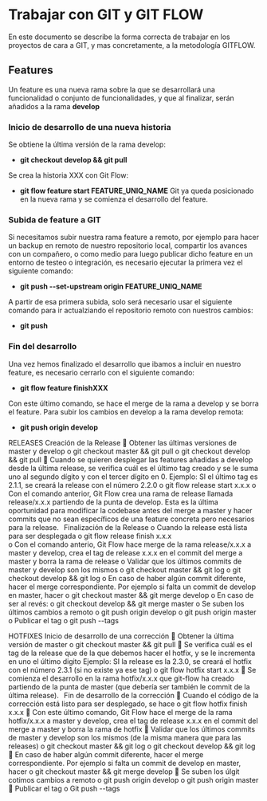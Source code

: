 # Trabajar con GIT y GIT FLOW

En este documento se describe la forma correcta de trabajar en los proyectos de cara a GIT, y mas concretamente, a la metodología GITFLOW.

## Features

Un feature es una nueva rama sobre la que se desarrollará una funcionalidad o conjunto de funcionalidades, y que al finalizar, serán añadidos a la rama **develop**

### Inicio de desarrollo de una nueva historia

Se obtiene la última versión de la rama develop:

- **git checkout develop && git pull**

Se crea la historia XXX con Git Flow:

- **git flow feature start FEATURE_UNIQ_NAME**
Git ya queda posicionado en la nueva rama y se comienza el desarrollo del feature.

### Subida de feature a GIT

Si necesitamos subir nuestra rama feature a remoto, por ejemplo para hacer un backup en remoto de nuestro repositorio local, compartir los avances con un compañero, o como medio para luego publicar dicho feature en un entorno de testeo o integración, es necesario ejecutar la primera vez el siguiente comando:

- **git push --set-upstream origin FEATURE_UNIQ_NAME**

A partir de esa primera subida, solo será necesario usar el siguiente comando para ir actualziando el repositorio remoto con nuestros cambios:

- **git push**

### Fin del desarrollo

Una vez hemos finalizado el desarrollo que ibamos a incluir en nuestro feature, es necesario cerrarlo con el siguiente comando:

- **git flow feature finishXXX**

Con este último comando, se hace el merge de la rama a develop y se borra el feature. Para subir los cambios en develop a la rama develop remota:

- **git push origin develop**

RELEASES    Creación de la Release   Obtener las últimas versiones de master y develop  o git checkout master && git pull  o git checkout develop && git pull   Cuando se quieren desplegar las features añadidas a develop desde la última release, se verifica cuál es el último tag creado y se le suma uno al segundo dígito y con el tercer dígito en 0.  Ejemplo: SI el último tag es 2.1.1, se creará la release con el número 2.2.0  o git flow release start x.x.x   o Con el comando anterior, Git Flow crea una rama de release llamada release/x.x.x partiendo de la punta de develop. Esta es la última oportunidad para modificar la codebase antes del merge a master y hacer commits que no sean específicos de una feature concreta pero necesarios para la release.     Finalización de la Release  o Cuando la release está lista para ser desplegada  o git flow release finish x.x.x  
o Con el comando anterio, Git Flow hace merge de la rama release/x.x.x a master y develop, crea el tag de release x.x.x en el commit del merge a master y borra la rama de release  o Validar que los últimos commits de master y develop son los mismos  o git checkout master && git log   o git checkout develop && git log  o En caso de haber algún commit diferente, hacer el merge correspondiente. Por ejemplo si falta un commit de develop en master, hacer  o git checkout master && git merge develop   o En caso de ser al revés:  o git checkout develop && git merge master  o Se suben los últimos cambios a remoto  o git push origin develop  o git push origin master  o Publicar el tag  o git push --tags    
 
 
HOTFIXES    Inicio de desarrollo de una corrección   Obtener la última versión de master  o git checkout master && git pull   Se verifica cuál es el tag de la release que de la que debemos hacer el hotfix, y se le incrementa en uno el último digito  Ejemplo: SI la release es la 2.3.0, se creará el hotfix con el número 2.3.1 (si no existe ya ese tag)  o git flow hotfix start x.x.x    Se comienza el desarrollo en la rama hotfix/x.x.x que git-flow ha creado partiendo de la punta de master (que debería ser también le commit de la última release).     Fin de desarrollo de la corrección   Cuando el código de la corrección está listo para ser desplegado, se hace  o git flow hotfix finish x.x.x   Con este último comando, Git Flow hace el merge de la rama hotfix/x.x.x a master y develop, crea el tag de release x.x.x en el commit del merge a master y borra la rama de hotfix   Validar que los últimos commits de master y develop son los mismos (de la misma manera que para las releases)  o git checkout master && git log   o git checkout develop && git log   En caso de haber algún commit diferente, hacer el merge correspondiente. Por ejemplo si falta un commit de develop en master, hacer  o git checkout master && git merge develop   Se suben los úlgit cotimos cambios a remoto  o git push origin develop  o git push origin master   Publicar el tag  o Git push --tags  